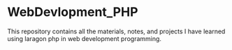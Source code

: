 # WebDevlopment_PHP
This repository contains all the materials, notes, and projects I have learned using laragon php in web development programming.
